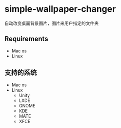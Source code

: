 # simple-wallpaper-changer

自动改变桌面背景图片，图片来用户指定的文件夹

## Requirements

* Mac os
* Linux

## 支持的系统

* Mac os
* Linux
  * Unity
  * LXDE
  * GNOME
  * KDE
  * MATE
  * XFCE